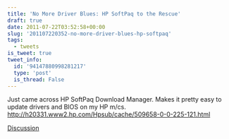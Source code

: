 ```yaml
---
title: 'No More Driver Blues: HP SoftPaq to the Rescue'
draft: true
date: 2011-07-22T03:52:58+00:00
slug: '201107220352-no-more-driver-blues-hp-softpaq'
tags:
  - tweets
is_tweet: true
tweet_info:
  id: '94147880998281217'
  type: 'post'
  is_thread: False
---
```




Just came across HP SoftPaq Download Manager. Makes it pretty easy to update drivers and BIOS on my HP m/cs. <http://h20331.www2.hp.com/Hpsub/cache/509658-0-0-225-121.html>

[Discussion](https://x.com/sytelus/status/94147880998281217)
